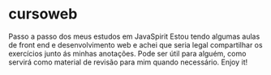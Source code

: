 # cursoweb
Passo a passo dos meus estudos em JavaSpirit
Estou tendo algumas aulas de front end e desenvolvimento web e achei que seria legal compartilhar os exercícios junto ás minhas anotações.
Pode ser útil para alguém, como servirá como material de revisão para mim quando necessário. Enjoy it!
